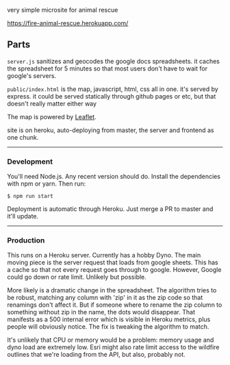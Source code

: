 very simple microsite for animal rescue

https://fire-animal-rescue.herokuapp.com/

## Parts

`server.js` sanitizes and geocodes the google docs spreadsheets. it caches the
spreadsheet for 5 minutes so that most users don't have to wait for google's servers.

`public/index.html` is the map, javascript, html, css all in one. it's served
by express. it could be served statically through github pages or etc, but that
doesn't really matter either way

The map is powered by [Leaflet](https://leafletjs.com/reference-1.7.1.html).

site is on heroku, auto-deploying from master, the server and frontend as one chunk.

---

### Development

You'll need Node.js. Any recent version should do. Install the dependencies with npm or yarn.
Then run:

```
$ npm run start
```

Deployment is automatic through Heroku. Just merge a PR to master and it'll update.


---

### Production

This runs on a Heroku server. Currently has a hobby Dyno. The main moving piece is
the server request that loads from google sheets. This has a cache so that not
every request goes through to google. However, Google could go down or rate limit.
Unlikely but possible.

More likely is a dramatic change in the spreadsheet. The algorithm tries to be robust,
matching any column with 'zip' in it as the zip code so that renamings don't affect
it. But if someone where to rename the zip column to something without zip in the name,
the dots would disappear. That manifests as a 500 internal error which is visible in
Heroku metrics, plus people will obviously notice. The fix is tweaking the algorithm to
match.

It's unlikely that CPU or memory would be a problem: memory usage and dyno load
are extremely low. Esri might also rate limit access to the wildfire outlines
that we're loading from the API, but also, probably not.
